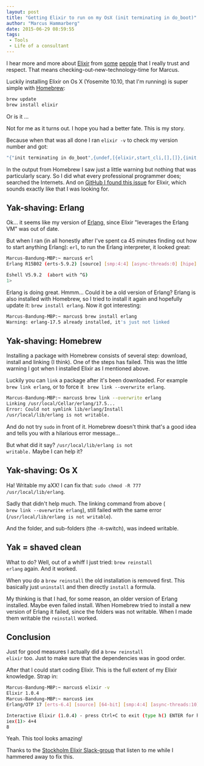 ```yaml
---
layout: post
title: "Getting Elixir to run on my OsX (init terminating in do_boot)"
author: "Marcus Hammarberg"
date: 2015-06-29 08:59:55
tags:
 - Tools
 - Life of a consultant
---
```


I hear more and more about [Elixir](http://elixir-lang.org) from [some](https://twitter.com/DevLCSC) [people](https://twitter.com/jlind) that I really trust and respect. That means checking-out-new-technology-time for Marcus.

Luckily installing Elixir on Os X (Yosemite 10.10, that I'm running) is super simple with [Homebrew](http://brew.sh/):

```bash
brew update
brew install elixir
```

Or is it ...

Not for me as it turns out. I hope you had a better fate. This is my story.

<!-- excerpt-end -->

Because when that was all done I ran <code>elixir -v</code> to check my version number and got:

```bash
"{"init terminating in do_boot",{undef,[{elixir,start_cli,[],[]},{init,start_it,1,[]},{init,start_em,1,[]}]}}"
```

In the output from Homebrew I saw just a little warning but nothing that was particularly scary. So I did what every professional programmer does; searched the Internets. And on [GitHub I found this issue](https://github.com/elixir-lang/elixir/issues/2911) for Elixir, which sounds exactly like that I was looking for.

## Yak-shaving: Erlang

Ok... it seems like my version of [Erlang](http://www.erlang.org/), since Elixir "leverages the Erlang VM" was out of date.

But when I ran (in all honestly after I've spent ca 45 minutes finding out how to start anything Erlang): <code>erl</code>, to run the Erlang interpreter, it looked great:

```bash
Marcus-Bandung-MBP:~ marcus$ erl
Erlang R15B02 (erts-5.9.2) [source] [smp:4:4] [async-threads:0] [hipe] [kernel-poll:false]

Eshell V5.9.2  (abort with ^G)
1>
```

Erlang is doing great. Hmmm... Could it be a old version of Erlang? Erlang is also installed with Homebrew, so I tried to install it again and hopefully update it: <code>brew install erlang</code>. Now it got interesting:

```bash
Marcus-Bandung-MBP:~ marcus$ brew install erlang
Warning: erlang-17.5 already installed, it's just not linked
```

## Yak-shaving: Homebrew

Installing a package with Homebrew consists of several step: download, install and linking (I think). One of the steps has failed. This was the little warning I got when I installed Elixir as I mentioned above.

Luckily you can <code>link</code> a package after it's been downloaded. For example <code>brew link erlang</code>, or to force it <code> brew link --overwrite erlang</code>.

```bash
Marcus-Bandung-MBP:~ marcus$ brew link --overwrite erlang
Linking /usr/local/Cellar/erlang/17.5...
Error: Could not symlink lib/erlang/Install
/usr/local/lib/erlang is not writable.
```

And do not try <code>sudo</code> in front of it. Homebrew doesn't think that's a good idea and tells you with a hilarious error message...

But what did it say? <code>/usr/local/lib/erlang is not writable.</code> Maybe I can help it?

## Yak-shaving: Os X

Ha! Writable my aXX! I can fix that: <code>sudo chmod -R 777 /usr/local/lib/erlang</code>.

Sadly that didn't help much. The linking command from above (<code> brew link --overwrite erlang</code>), still failed with the same error (<code>/usr/local/lib/erlang is not writable</code>).

And the folder, and sub-folders (the <code>-R</code>-switch), was indeed writable.

## Yak = shaved clean

What to do? Well, out of a whiff I just tried: <code>brew reinstall erlang</code> again. And it worked.

When you do a <code>brew reinstall</code> the old installation is removed first. This basically just <code>uninstall</code> and then directly <code>install</code> a formula.

My thinking is that I had, for some reason, an older version of Erlang installed. Maybe even failed install. When Homebrew tried to install a new version of Erlang it failed, since the folders was not writable. When I made them writable the <code>reinstall</code> worked.

## Conclusion

Just for good measures I actually did a <code>brew reinstall elixir</code> too. Just to make sure that the dependencies was in good order.

After that I could start coding Elixir. This is the full extent of my Elixir knowledge. Strap in:

```bash
Marcus-Bandung-MBP:~ marcus$ elixir -v
Elixir 1.0.4
Marcus-Bandung-MBP:~ marcus$ iex
Erlang/OTP 17 [erts-6.4] [source] [64-bit] [smp:4:4] [async-threads:10] [hipe] [kernel-poll:false] [dtrace]

Interactive Elixir (1.0.4) - press Ctrl+C to exit (type h() ENTER for help)
iex(1)> 4+4
8
```

Yeah. This tool looks amazing!

Thanks to the [Stockholm Elixir Slack-group](https://stockholm-elixir.slack.com/messages/elixir/) that listen to me while I hammered away to fix this.
